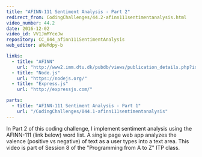```yaml
---
title: "AFINN-111 Sentiment Analysis - Part 2"
redirect_from: CodingChallenges/44.2-afinn111sentimentanalysis.html
video_number: 44.2
date: 2016-12-02
video_id: VV1JmMYceJw
repository: CC_044_afinn111SentimentAnalysis
web_editor: aNeMdpy-b

links:
  - title: "AFINN"
    url: "http://www2.imm.dtu.dk/pubdb/views/publication_details.php?id=6010"
  - title: "Node.js"
    url: "https://nodejs.org/"
  - title: "Express.js"
    url: "http://expressjs.com/"

parts:
  - title: "AFINN-111 Sentiment Analysis - Part 1"
    url: "/CodingChallenges/044.1-afinn111sentimentanalysis"
---
```


In Part 2 of this coding challenge, I implement sentiment analysis using the AFINN-111 (link below) word list.  A single page web app analyzes the valence (positive vs negative) of text as a user types into a text area. This video is part of Session 8 of the "Programming from A to Z" ITP class.
